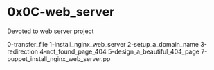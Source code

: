 # 0x0C-web_server
Devoted to web server project

0-transfer_file
1-install_nginx_web_server
2-setup_a_domain_name
3-redirection
4-not_found_page_404
5-design_a_beautiful_404_page
7-puppet_install_nginx_web_server.pp

